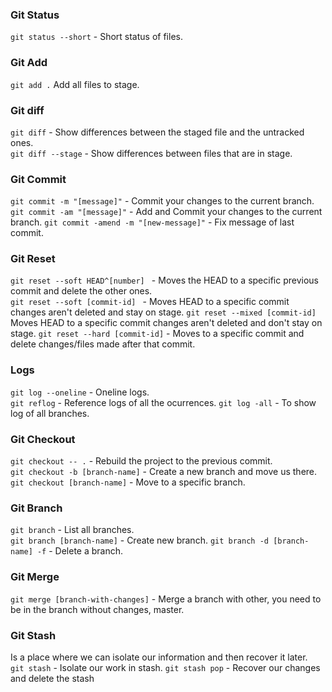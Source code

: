 
### Git Status
```git status --short``` - Short status of files.

### Git Add
```git add .``` Add all files to stage.

### Git diff
```git diff``` - Show differences between the staged file and the untracked ones. \
```git diff --stage``` - Show differences between files that are in stage.

### Git Commit 
```git commit -m "[message]"``` - Commit your changes to the current branch. \
```git commit -am "[message]"``` - Add and Commit your changes to the current branch.
```git commit -amend -m "[new-message]"``` - Fix message of last commit.

### Git Reset 
```git reset --soft HEAD^[number] ``` - Moves the HEAD to a specific previous commit and delete the other ones. \
```git reset --soft [commit-id] ``` - Moves HEAD to a specific commit changes aren't deleted and stay on stage.
```git reset --mixed [commit-id]``` Moves HEAD to a specific commit changes aren't deleted and don't stay on stage.
```git reset --hard [commit-id]```  - Moves to a specific commit and delete changes/files made after that commit. 

### Logs
```git log --oneline``` - Oneline logs. \
```git reflog``` - Reference logs of all the ocurrences.
```git log -all``` - To show log of all branches.

### Git Checkout
```git checkout -- .``` - Rebuild the project to the previous commit. \
```git checkout -b [branch-name]``` - Create a new branch and move us there.
```git checkout [branch-name]``` - Move to a specific branch.

### Git Branch 
```git branch``` - List all branches. \
```git branch [branch-name]``` - Create new branch.
```git branch -d [branch-name] -f``` - Delete a branch.

### Git Merge
```git merge [branch-with-changes]``` - Merge a branch with other, you need to be in the branch without changes, master.

### Git Stash
Is a place where we can isolate our information and then recover it later. \
```git stash``` - Isolate our work in stash.
```git stash pop``` - Recover our changes and delete the stash
